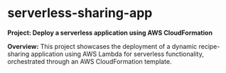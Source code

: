 # serverless-sharing-app
**Project: Deploy a serverless application using AWS CloudFormation**

**Overview:** This project showcases the deployment of a dynamic recipe-sharing application using AWS Lambda for serverless functionality, orchestrated through an AWS CloudFormation template.
